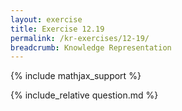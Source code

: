 ```yaml
---
layout: exercise
title: Exercise 12.19
permalink: /kr-exercises/12-19/
breadcrumb: Knowledge Representation
---
```


{% include mathjax_support %}

<div><i class="arrow-up loader" data-chapter="kr-exercises" data-exercise="ex_19" data-rating="0"></i></div>
{% include_relative question.md %}
